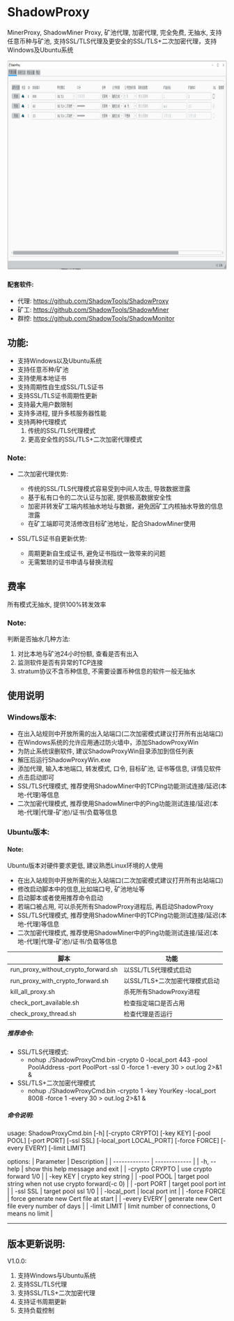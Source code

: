 # ShadowProxy

MinerProxy, ShadowMiner Proxy, 矿池代理, 加密代理, 完全免费, 无抽水, 支持任意币种与矿池, 支持SSL/TLS代理及更安全的SSL/TLS+二次加密代理，支持Windows及Ubuntu系统

<img width="1120" height="480" src="https://github.com/ShadowTools/ShadowProxy/blob/main/ShadowProxyWin.JPG?raw=true"/> 

#### 配套软件:
* 代理: <a href="https://github.com/ShadowTools/ShadowProxy">https://github.com/ShadowTools/ShadowProxy</a>
* 矿工: <a href="https://github.com/ShadowTools/ShadowMiner">https://github.com/ShadowTools/ShadowMiner</a>
* 群控: <a href="https://github.com/ShadowTools/ShadowProxy">https://github.com/ShadowTools/ShadowMonitor</a>

## 功能:
* 支持Windows以及Ubuntu系统
* 支持任意币种/矿池
* 支持使用本地证书
* 支持周期性自生成SSL/TLS证书
* 支持SSL/TLS证书周期性更新
* 支持最大用户数限制
* 支持多进程, 提升多核服务器性能
* 支持两种代理模式
  1. 传统的SSL/TLS代理模式
  2. 更高安全性的SSL/TLS+二次加密代理模式
  
### Note:
* 二次加密代理优势:
  * 传统的SSL/TLS代理模式容易受到中间人攻击, 导致数据泄露
  * 基于私有口令的二次认证与加密, 提供极高数据安全性
  * 加密并转发矿工端内核抽水地址与数据，避免因矿工内核抽水导致的信息泄露
  * 在矿工端即可灵活修改目标矿池地址，配合ShadowMiner使用

* SSL/TLS证书自更新优势:
  * 周期更新自生成证书, 避免证书指纹一致带来的问题
  * 无需繁琐的证书申请与替换流程


## 费率
所有模式无抽水, 提供100%转发效率
### Note:
判断是否抽水几种方法:
1. 对比本地与矿池24小时份额, 查看是否有出入
2. 监测软件是否有异常的TCP连接
3. stratum协议不含币种信息, 不需要设置币种信息的软件一般无抽水


## 使用说明

### Windows版本:
* 在出入站规则中开放所需的出入站端口(二次加密模式建议打开所有出站端口)
* 在Windows系统的允许应用通过防火墙中，添加ShadowProxyWin
* 为防止系统误删软件, 建议ShadowProxyWin目录添加到信任列表
* 解压后运行ShadowProxyWin.exe
* 添加代理, 输入本地端口, 转发模式, 口令, 目标矿池, 证书等信息, 详情见软件
* 点击启动即可
* SSL/TLS代理模式, 推荐使用ShadowMiner中的TCPing功能测试连接/延迟(本地-代理)等信息
* 二次加密代理模式, 推荐使用ShadowMiner中的Ping功能测试连接/延迟(本地-代理|代理-矿池)/证书/负载等信息

### Ubuntu版本:
#### Note:
Ubuntu版本对硬件要求更低, 建议熟悉Linux环境的人使用

* 在出入站规则中开放所需的出入站端口(二次加密模式建议打开所有出站端口)
* 修改启动脚本中的信息,比如端口号, 矿池地址等
* 启动脚本或者使用推荐命令启动
* 若端口被占用, 可以杀死所有ShadowProxy进程后, 再启动ShadowProxy
* SSL/TLS代理模式, 推荐使用ShadowMiner中的TCPing功能测试连接/延迟(本地-代理)等信息
* 二次加密代理模式, 推荐使用ShadowMiner中的Ping功能测试连接/延迟(本地-代理|代理-矿池)/证书/负载等信息

| 脚本 | 功能 |
| ------------- | ------------- |
| run_proxy_without_crypto_forward.sh | 以SSL/TLS代理模式启动 |
| run_proxy_with_crypto_forward.sh |以SSL/TLS+二次加密代理模式启动 |
| kill_all_proxy.sh | 杀死所有ShadowProxy进程 |
| check_port_available.sh | 检查指定端口是否占用 |
| check_proxy_thread.sh | 检查代理是否运行 |

##### 推荐命令:
* SSL/TLS代理模式:
  * nohup ./ShadowProxyCmd.bin -crypto 0 -local_port 443 -pool PoolAddress -port PoolPort -ssl 0 -force 1 -every 30 > out.log 2>&1 &
* SSL/TLS+二次加密代理模式
  * nohup ./ShadowProxyCmd.bin -crypto 1 -key YourKey -local_port 8008 -force 1 -every 30 > out.log 2>&1 &

##### 命令说明:
usage: ShadowProxyCmd.bin [-h] [-crypto CRYPTO] [-key KEY] [-pool POOL] [-port PORT] [-ssl SSL] [-local_port LOCAL_PORT] [-force FORCE] [-every EVERY] [-limit LIMIT]

options:
| Parameter |	Description |
| ------------- | ------------- |
| -h, --help | show this help message and exit |
|  -crypto CRYPTO | use crypto forward 1/0 |
|  -key KEY     | crypto key string |
|  -pool POOL   | target pool string when not use crypto forward(-c 0) |
|  -port PORT   | target pool port int |
|  -ssl SSL     | target pool ssl 1/0 |
|  -local_port  | local port int |
|  -force FORCE | force generate new Cert file at start |
|  -every EVERY | generate new Cert file every number of days |
|  -limit LIMIT | limit number of connections, 0 means no limit |
  
----------------------------------------------------------------------------------------------

## 版本更新说明:
V1.0.0:
  1. 支持Windows与Ubuntu系统
  2. 支持SSL/TLS代理
  3. 支持SSL/TLS+二次加密代理
  4. 支持证书周期更新
  5. 支持负载控制
